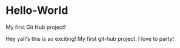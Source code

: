 # Hello-World
My first Git Hub project!

Hey yall's this is so exciting! My first git-hub project. I love to party!
